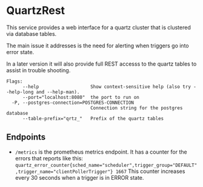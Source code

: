 # QuartzRest

This service provides a web interface for a quartz cluster that is clustered via database tables. 

The main issue it addresses is the need for alerting when triggers go into error state.

In a later version it will also provide full REST accesss to the quartz tables to assist in trouble shooting. 

```
Flags:
      --help                   Show context-sensitive help (also try --help-long and --help-man).
      --port="localhost:8080"  the port to run on
  -P, --postgres-connection=POSTGRES-CONNECTION  
                               Connection string for the postgres database
      --table-prefix="qrtz_"   Prefix of the quartz tables
```

## Endpoints

- `/metrics` is the prometheus metrics endpoint. It has a counter for the errors that reports like this: `quartz_error_counter{sched_name="scheduler",trigger_group="DEFAULT",trigger_name="clientPollerTrigger"} 1667`
This counter increases every 30 seconds when a trigger is in ERROR state.
